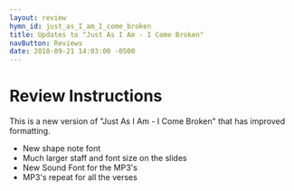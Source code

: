 ```yaml
---
layout: review
hymn_id: just_as_I_am_I_come_broken
title: Updates to "Just As I Am - I Come Broken"
navButton: Reviews
date: 2018-09-21 14:03:00 -0500
---
```

# Review Instructions

This is a new version of "Just As I Am - I Come Broken" that has improved formatting.

- New shape note font
- Much larger staff and font size on the slides
- New Sound Font for the MP3's
- MP3's repeat for all the verses
